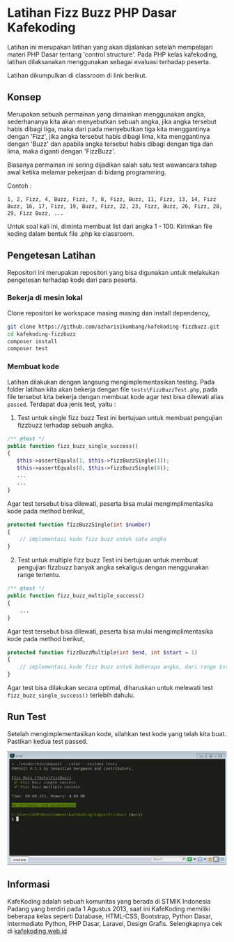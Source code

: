 # Latihan Fizz Buzz PHP Dasar Kafekoding

Latihan ini merupakan latihan yang akan dijalankan setelah mempelajari materi PHP Dasar tentang 'control structure'. Pada PHP kelas kafekoding, latihan dilaksanakan menggunakan sebagai evaluasi terhadap peserta.

Latihan dikumpulkan di classroom di link berikut. 

## Konsep 

Merupakan sebuah permainan yang dimainkan menggunakan angka, sederhananya kita akan menyebutkan sebuah angka, jika angka tersebut habis dibagi tiga, maka dari pada menyebutkan tiga kita menggantinya dengan 'Fizz', jika angka tersebut habis dibagi lima, kita menggantinya dengan 'Buzz' dan apabila angka tersebut habis dibagi dengan tiga dan lima, maka diganti dengan 'FizzBuzz'.

Biasanya permainan ini sering dijadikan salah satu test wawancara tahap awal ketika melamar pekerjaan di bidang programming.

Contoh : 
```
1, 2, Fizz, 4, Buzz, Fizz, 7, 8, Fizz, Buzz, 11, Fizz, 13, 14, Fizz Buzz, 16, 17, Fizz, 19, Buzz, Fizz, 22, 23, Fizz, Buzz, 26, Fizz, 28, 29, Fizz Buzz, ...
```

Untuk soal kali ini, diminta membuat list dari angka 1 - 100. Kirimkan file koding dalam bentuk file .php ke classroom.

## Pengetesan Latihan

Repositori ini merupakan repositori yang bisa digunakan untuk melakukan pengetesan terhadap kode dari para peserta.

### Bekerja di mesin lokal

Clone repositori ke workspace masing masing dan install dependency,
```bash
git clone https://github.com/azharisikumbang/kafekoding-fizzbuzz.git
cd kafekoding-fizzbuzz
composer install
composer test
```

### Membuat kode

Latihan dilakukan dengan langsung mengimplementasikan testing. Pada folder latihan kita akan bekerja dengan file `tests\FizzBuzzTest.php`, pada file tersebut kita bekerja dengan membuat kode agar test bisa dilewati alias `passed`. Terdapat dua jenis test, yaitu :

1. Test untuk single fizz buzz
Test ini bertujuan untuk membuat pengujian fizzbuzz terhadap sebuah angka.

```php
/** @test */
public function fizz_buzz_single_success()
{
   $this->assertEquals(1, $this->fizzBuzzSingle(1));
   $this->assertEquals(8, $this->fizzBuzzSingle(8));
   ...
   ...
}
```

Agar test tersebut bisa dilewati, peserta bisa mulai mengimplimentasika kode pada method berikut, 

```php
protected function fizzBuzzSingle(int $number)
{
	// implementasi kode fizz buzz untuk satu angka
}
```

2. Test untuk multiple fizz buzz
Test ini bertujuan untuk membuat pengujian fizzbuzz banyak angka sekaligus dengan menggunakan range tertentu.

```php
/** @test */
public function fizz_buzz_multiple_success()
{
	...
}	
```

Agar test tersebut bisa dilewati, peserta bisa mulai mengimplimentasika kode pada method berikut, 

```php
protected function fizzBuzzMultiple(int $end, int $start = 1)
{
	// implementasi kode fizz buzz untuk beberapa angka, dari range $start - $end
}
```

Agar test bisa dilakukan secara optimal, diharuskan untuk melewati test `fizz_buzz_single_success()` terlebih dahulu.

## Run Test

Setelah mengimplementasikan kode, silahkan test kode yang telah kita buat. Pastikan kedua test passed.

![Passed Test](passed.PNG)

## Informasi

KafeKoding adalah sebuah komunitas yang berada di STMIK Indonesia Padang yang berdiri pada 1 Agustus 2013, saat ini KafeKoding memiliki beberapa kelas seperti Database, HTML-CSS, Bootstrap, Python Dasar, Intermediate Python, PHP Dasar, Laravel, Design Grafis. Selengkapnya cek di [kafekoding.web.id](http://kafekoding.web.id/)
